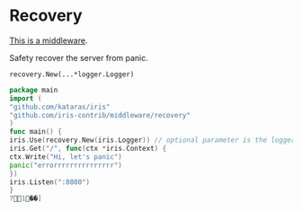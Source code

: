 # Recovery

[This is a middleware](https://github.com/iris-contrib/middleware/tree/master/recovery).


Safety recover the server from panic.

```
recovery.New(...*logger.Logger)
```

```go
package main
import (
"github.com/kataras/iris"
"github.com/iris-contrib/middleware/recovery"
)
func main() {
iris.Use(recovery.New(iris.Logger)) // optional parameter is the logger which the stack of the panic will be printed, here we're using the default station's Logger
iris.Get("/", func(ctx *iris.Context) {
ctx.Write("Hi, let's panic")
panic("errorrrrrrrrrrrrrrr")
})
iris.Listen(":8080")
}
?1��]
